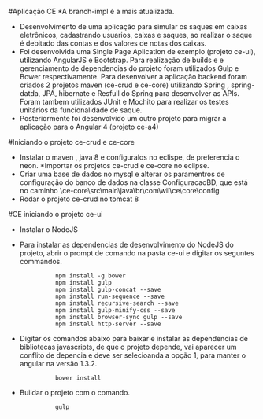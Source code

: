 #Aplicação CE
*A branch-impl é a mais atualizada.
* Desenvolvimento de uma aplicação para simular os saques em caixas eletrônicos, cadastrando usuarios, caixas e saques, ao realizar o saque é debitado das contas e dos valores de notas dos caixas.
* Foi desenvolvida uma Single Page Aplication de exemplo (projeto ce-ui), utilizando AngularJS e Bootstrap. Para realização de builds e e gerenciamento de dependencias do projeto foram utilizados Gulp e Bower respectivamente. Para desenvolver a aplicação backend foram criados 2 projetos maven (ce-crud e ce-core) utilizando Spring , spring-datda, JPA, hibernate e Resfull do Spring para desenvolver as APIs. Foram tambem utilizados JUnit e Mochito para realizar os testes unitários da funcionalidade de saque.
* Posteriormente foi desenvolvido um outro projeto para migrar a aplicação para o Angular 4 (projeto ce-a4)

#Iniciando o projeto ce-crud e ce-core

* Instalar o maven , java 8 e configuralos no eclispe, de preferencia o neon. *Importar os projetos ce-crud e ce-core no eclipse.
* Criar uma base de dados no mysql e alterar os paramentros de configuração do banco de dados na classe ConfiguracaoBD, que está no caminho \ce-core\src\main\java\br\com\wil\ce\core\config
* Rodar o projeto ce-crud no tomcat 8

#CE iniciando o projeto ce-ui

* Instalar o NodeJS

* Para instalar as dependencias de desenvolvimento do NodeJS do projeto, abrir o prompt de comando na pasta ce-ui e digitar os seguntes commandos.

                npm install -g bower 
                npm install gulp 
                npm install gulp-concat --save 
                npm install run-sequence --save 
                npm install recursive-search --save 
                npm install gulp-minify-css --save 
                npm install browser-sync gulp --save 
                npm install http-server --save 
  
* Digitar os comandos abaixo para baixar e instalar as dependencias de bibliotecas javascripts, de que o projeto depende, vai aparecer um conflito de depencia e deve ser selecioanda a opção 1, para manter o angular na versão 1.3.2. 

                bower install

* Buildar o projeto com o comando.

                gulp

